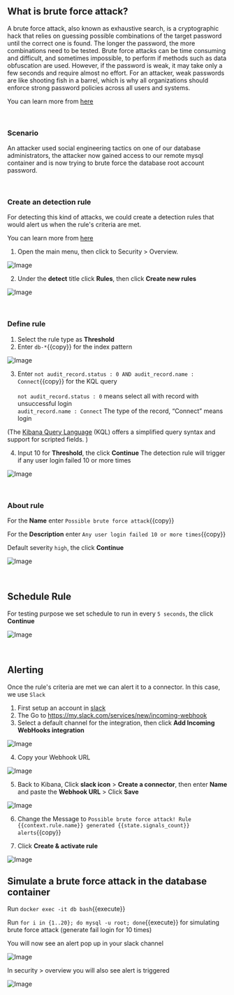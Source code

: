 ## What is brute force attack?

A brute force attack, also known as exhaustive search, is a cryptographic hack that relies on guessing possible combinations of the target password until the correct one is found. The longer the password, the more combinations need to be tested. Brute force attacks can be time consuming and difficult, and sometimes impossible, to perform if methods such as data obfuscation are used. However, if the password is weak, it may take only a few seconds and require almost no effort. For an attacker, weak passwords are like shooting fish in a barrel, which is why all organizations should enforce strong password policies across all users and systems.

You can learn more from [here](https://www.forcepoint.com/zh-hant/cyber-edu/brute-force-attack)

<br/>

### Scenario

An attacker used social engineering tactics on one of our database administrators, the attacker now gained access to our remote mysql container and is now trying to brute force the database root account password.

<br/>

### Create an detection rule

For detecting this kind of attacks, we could create a detection rules that would alert us when the rule's criteria are met.

You can learn more from [here](https://www.elastic.co/guide/en/security/current/rules-ui-create.html#rules-ui-create)

1. Open the main menu, then click to Security > Overview.

![Image](./assets/sec_menu.png)

2. Under the **detect** title click **Rules**, then click **Create new rules**

![Image](./assets/new_rule.png)

<br/>

### Define rule

1. Select the rule type as **Threshold**
2. Enter `db-*`{{copy}} for the index pattern

![Image](./assets/rule_1.png)

3. Enter `not audit_record.status : 0 AND audit_record.name : Connect`{{copy}} for the KQL query
   <br/>
   <br/>
   `not audit_record.status : 0` means select all with record with unsuccessful login
   <br/>
   `audit_record.name : Connect` The type of the record, “Connect” means login

(The [Kibana Query Language](https://www.elastic.co/guide/en/kibana/7.15/kuery-query.html) (KQL) offers a simplified query syntax and support for scripted fields. )

4. Input 10 for **Threshold**, the click **Continue**
   The detection rule will trigger if any user login failed 10 or more times

![Image](./assets/rule_1_2.png)

<br/>

### About rule

For the **Name** enter `Possible brute force attack`{{copy}}

For the **Description** enter `Any user login failed 10 or more times`{{copy}}

Default severity `high`, the click **Continue**

![Image](./assets/rule_1_3.png)

<br/>

## Schedule Rule

For testing purpose we set schedule to run in every `5 seconds`, the click **Continue**

![Image](./assets/rule_1_4.png)

<br/>

## Alerting

Once the rule's criteria are met we can alert it to a connector. In this case, we use `Slack`

1. First setup an account in [slack](https://slack.com/get-started#/createnew)
2. The Go to https://my.slack.com/services/new/incoming-webhook
3. Select a default channel for the integration, then click **Add Incoming WebHooks integration**

![Image](./assets/slack_1.png)

4. Copy your Webhook URL

![Image](./assets/slack_2.png)

5. Back to Kibana, Click **slack icon** > **Create a connector**, then enter **Name** and paste the **Webhook URL** > Click **Save**

![Image](./assets/slack_3.png)

6. Change the Message to `Possible brute force attack! Rule {{context.rule.name}} generated {{state.signals_count}} alerts`{{copy}}

7. Click **Create & activate rule**

![Image](./assets/slack_4.png)

## Simulate a brute force attack in the database container

Run `docker exec -it db bash`{{execute}}

Run `for i in {1..20}; do mysql -u root; done`{{execute}} for simulating brute force attack (generate fail login for 10 times)

You will now see an alert pop up in your slack channel

![Image](./assets/slack_5.png)

In security > overview you will also see alert is triggered

![Image](./assets/slack_6.png)
